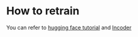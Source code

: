 # How to retrain
You can refer to [hugging face tutorial](https://huggingface.co/docs/transformers/v4.27.2/en//quicktour) and [Incoder](https://github.com/dpfried/incoder)